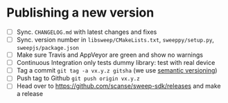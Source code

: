 # Publishing a new version

- [ ] Sync. `CHANGELOG.md` with latest changes and fixes
- [ ] Sync. version number in `libsweep/CMakeLists.txt`, `sweeppy/setup.py`, `sweepjs/package.json`
- [ ] Make sure Travis and AppVeyor are green and show no warnings
- [ ] Continuous Integration only tests dummy library: test with real device
- [ ] Tag a commit `git tag -a vx.y.z gitsha` (we use [semantic versioning](http://semver.org/))
- [ ] Push tag to Github `git push origin vx.y.z`
- [ ] Head over to https://github.com/scanse/sweep-sdk/releases and make a release
